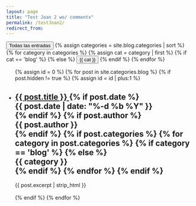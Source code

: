 ```yaml
---
layout: page
title: "Test Joan 2 wo/ commentx"
permalink: /testJoan2/
redirect_from:
---
```


<button class="chip_button" id="All" onclick="filterUsingCategory('All')">
  Todas las entradas
</button>
{% assign categories = site.blog.categories | sort %}
{% for category in categories %}
  {% assign cat = category | first %}
  {% if cat == 'blog' %}
  {% else %}
  <button class="chip_button" id="{{ cat }}" onclick="filterUsingCategory(this.id)">
    {{ cat }}
  </button>
  {% endif %}
{% endfor %}

<ul class="post-list">
  {% assign id = 0 %}
  {% for post in site.categories.blog %}
    {% if post.hidden != true %}
      {% assign id = id | plus:1 %}
      <div  id="{{id}}">
      <li>
        <h2>
          <a class="post-link" href="{{ post.url | prepend: site.baseurl }}">
            {{ post.title }}
          </a>
          {% if post.date %}
            <div class="chip">
              <span class="post-meta">
                {{ post.date | date: "%-d %b %Y" }}
              </span>
            </div>
          {% endif %}
          {% if post.author %}
            <div class="chip">
              <span class="post-meta">
                {{ post.author }}
              </span>
            </div>
          {% endif %}
          {% if post.categories %}
            {% for category in post.categories %}
              {% if category == 'blog' %}
                {% else %}
                  <div class="chip">
                    <span class="post-meta">
                      {{ category }}
                    </span>
                  </div>
              {% endif %}
            {% endfor %}
          {% endif %}
        </h2>
        <div class="entry-content">
          {{ post.excerpt | strip_html }}
        </div>
        </li>
        <div class="divider">
        </div>
        <br>
      </div>
    {% endif %}
  {% endfor %}
</ul>
